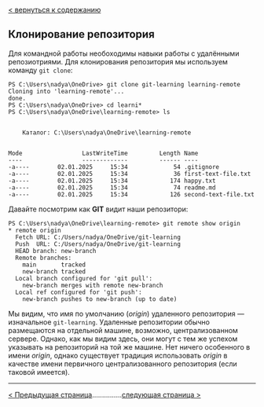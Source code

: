 [< вернуться к содержанию](./readme.md)

## Клонирование репозитория

Для командной работы необоходимы навыки работы с удалёнными репозиотриями.
Для клонирования репозитория мы используем команду `git clone`:

```
PS C:\Users\nadya\OneDrive> git clone git-learning learning-remote
Cloning into 'learning-remote'...
done.
PS C:\Users\nadya\OneDrive> cd learni*
PS C:\Users\nadya\OneDrive\learning-remote> ls


    Каталог: C:\Users\nadya\OneDrive\learning-remote


Mode                 LastWriteTime         Length Name
----                 -------------         ------ ----
-a----        02.01.2025     15:34             54 .gitignore
-a----        02.01.2025     15:34             36 first-text-file.txt
-a----        02.01.2025     15:34            174 happy.txt
-a----        02.01.2025     15:34             74 readme.md
-a----        02.01.2025     15:34            126 second-text-file.txt
```

Давайте посмотрим как **GIT** видит наши репозитори:

```
PS C:\Users\nadya\OneDrive\learning-remote> git remote show origin
* remote origin
  Fetch URL: C:/Users/nadya/OneDrive/git-learning
  Push  URL: C:/Users/nadya/OneDrive/git-learning
  HEAD branch: new-branch
  Remote branches:
    main       tracked
    new-branch tracked
  Local branch configured for 'git pull':
    new-branch merges with remote new-branch
  Local ref configured for 'git push':
    new-branch pushes to new-branch (up to date)
```

Мы видим, что имя по умолчанию (_origin_) удаленного репозитория — изначальное `git-learning`. Удаленные репозитории обычно размещаются на отдельной машине, возможно, централизованном сервере. Однако, как мы видим здесь, они могут с тем же успехом указывать на репозиторий на той же машине. Нет ничего особенного в имени _origin_, однако существует традиция использовать _origin_ в качестве имени первичного централизованного репозитория (если таковой имеется).

---

[< Предыдущая страница](./16-git-conflict.md)...............[следующая страница >](./17-clone-repo.md)
